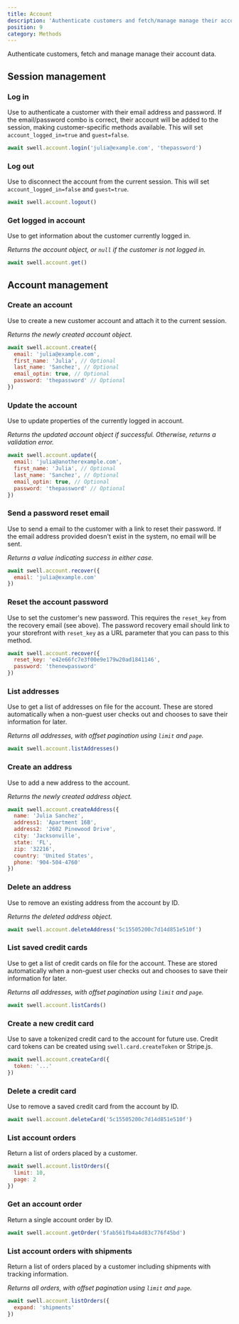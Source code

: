 ```yaml
---
title: Account
description: 'Authenticate customers and fetch/manage manage their account data.'
position: 9
category: Methods
---
```


Authenticate customers, fetch and manage manage their account data.

## Session management

### Log in

Use to authenticate a customer with their email address and password. If the email/password combo is correct, their account will be added to the session, making customer-specific methods available. This will set `account_logged_in=true` and `guest=false`.

```javascript
await swell.account.login('julia@example.com', 'thepassword')
```

### Log out

Use to disconnect the account from the current session. This will set `account_logged_in=false` and `guest=true`.

```javascript
await swell.account.logout()
```

### Get logged in account

Use to get information about the customer currently logged in.

_Returns the account object, or `null` if the customer is not logged in._

```javascript
await swell.account.get()
```

## Account management

### Create an account

Use to create a new customer account and attach it to the current session.

_Returns the newly created account object._

```javascript
await swell.account.create({
  email: 'julia@example.com',
  first_name: 'Julia', // Optional
  last_name: 'Sanchez', // Optional
  email_optin: true, // Optional
  password: 'thepassword' // Optional
})
```

### Update the account

Use to update properties of the currently logged in account.

_Returns the updated account object if successful. Otherwise, returns a validation error._

```javascript
await swell.account.update({
  email: 'julia@anotherexample.com',
  first_name: 'Julia', // Optional
  last_name: 'Sanchez', // Optional
  email_optin: true, // Optional
  password: 'thepassword' // Optional
})
```

### Send a password reset email

Use to send a email to the customer with a link to reset their password. If the email address provided doesn't exist in the system, no email will be sent.

_Returns a value indicating success in either case._

```javascript
await swell.account.recover({
  email: 'julia@example.com'
})
```

### Reset the account password

Use to set the customer's new password. This requires the `reset_key` from the recovery email (see above). The password recovery email should link to your storefront with `reset_key` as a URL parameter that you can pass to this method.

```javascript
await swell.account.recover({
  reset_key: 'e42e66fc7e3f00e9e179w20ad1841146',
  password: 'thenewpassword'
})
```

### List addresses

Use to get a list of addresses on file for the account. These are stored automatically when a non-guest user checks out and chooses to save their information for later.

_Returns all addresses, with offset pagination using `limit` and `page`._

```javascript
await swell.account.listAddresses()
```

### Create an address

Use to add a new address to the account.

_Returns the newly created address object._

```javascript
await swell.account.createAddress({
  name: 'Julia Sanchez',
  address1: 'Apartment 16B',
  address2: '2602 Pinewood Drive',
  city: 'Jacksonville',
  state: 'FL',
  zip: '32216',
  country: 'United States',
  phone: '904-504-4760'
})
```

### Delete an address

Use to remove an existing address from the account by ID.

_Returns the deleted address object._

```javascript
await swell.account.deleteAddress('5c15505200c7d14d851e510f')
```

### List saved credit cards

Use to get a list of credit cards on file for the account. These are stored automatically when a non-guest user checks out and chooses to save their information for later.

_Returns all addresses, with offset pagination using `limit` and `page`._

```javascript
await swell.account.listCards()
```

### Create a new credit card

Use to save a tokenized credit card to the account for future use. Credit card tokens can be created using `swell.card.createToken` or Stripe.js.

```javascript
await swell.account.createCard({
  token: '...'
})
```

### Delete a credit card

Use to remove a saved credit card from the account by ID.

```javascript
await swell.account.deleteCard('5c15505200c7d14d851e510f')
```

### List account orders

Return a list of orders placed by a customer.

```javascript
await swell.account.listOrders({
  limit: 10,
  page: 2
})
```

### Get an account order

Return a single account order by ID.

```javascript
await swell.account.getOrder('5fab561fb4a4d83c776f45bd')
```

### List account orders with shipments

Return a list of orders placed by a customer including shipments with tracking information.

_Returns all orders, with offset pagination using `limit` and `page`._

```javascript
await swell.account.listOrders({
  expand: 'shipments'
})
```

<br />

